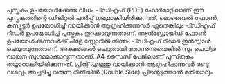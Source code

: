 പുസ്തകം ഉപയോഗിക്കേണ്ട വിധം
പിഡിഎഫ് (PDF) ഫോർമാറ്റിലാണ് ഈ പുസ്തകത്തിന്റെ ഡിജിറ്റൽ പതിപ്പ് ലഭ്യമാക്കിയിരിക്കുന്നത്. മൊബൈൽ ഫോൺ, കമ്പ്യൂട്ടർ ഉപയോഗിച്ച് വായിക്കാൻ ആഗ്രഹിക്കുന്നവർ ഏതെങ്കിലും പിഡിഎഫ് റീഡർ ഉപയോഗിച്ച് പുസ്തകം തുറക്കാവുന്നതാണ്. 
ആൻഡ്രോയ്ഡ് ഫോൺ ഉപയോഗിക്കുന്നവർക്ക് പ്‌ളേ സ്റ്റോറിൽ നിന്നും പിഡിഎഫ് റീഡർ ഇൻസ്റ്റാൾ ചെയ്യാവുന്നതാണ്. അക്ഷരങ്ങൾ ചെറുതായി തോന്നുന്നുവെങ്കിൽ സൂം ചെയ്‌തു വായന സുഗമമാക്കാവുന്നതാണ്.
A4 സൈസ് പേജിലാണ് പുസ്‌തകം തയ്യാറാക്കിയിരിക്കുന്നത്. പ്രിന്റ് എടുത്തു വായിക്കാൻ ആഗ്രഹിക്കുന്നവർ രണ്ടു വശവും അച്ചടിച്ചു വരുന്ന രീതിയിൽ (Double Side) പ്രിന്റെടുത്താൽ മതിയാവും. 
